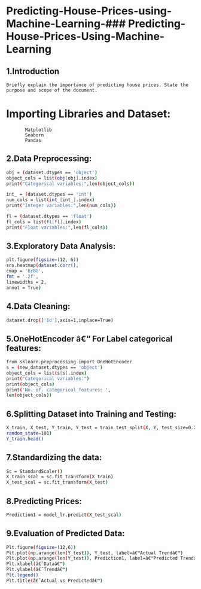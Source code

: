 # Predicting-House-Prices-using-Machine-Learning-###           Predicting-House-Prices-Using-Machine-Learning
## 1.Introduction
    Briefly explain the importance of predicting house prices. State the purpose and scope of the document.
  # Importing Libraries and Dataset:
           Matplotlib 
           Seaborn
           Pandas
## 2.Data Preprocessing:
```bash
obj = (dataset.dtypes == 'object')
object_cols = list(obj[obj].index)
print("Categorical variables:",len(object_cols))

int_ = (dataset.dtypes == 'int')
num_cols = list(int_[int_].index)
print("Integer variables:",len(num_cols))

fl = (dataset.dtypes == 'float')
fl_cols = list(fl[fl].index)
print("Float variables:",len(fl_cols))
```
## 3.Exploratory Data Analysis:
```bash
plt.figure(figsize=(12, 6))
sns.heatmap(dataset.corr(),
cmap = 'BrBG',
fmt = '.2f',
linewidths = 2,
annot = True)
```
## 4.Data Cleaning:
```bash
dataset.drop(['Id'],axis=1,inplace=True)
```
## 5.OneHotEncoder â€“ For Label categorical features:
```bash
from sklearn.preprocessing import OneHotEncoder
s = (new_dataset.dtypes == 'object')
object_cols = list(s[s].index)
print("Categorical variables:")
print(object_cols)
print('No. of. categorical features: ', 
len(object_cols))
```
## 6.Splitting Dataset into Training and Testing:
 ```bash
 X_train, X_test, Y_train, Y_test = train_test_split(X, Y, test_size=0.2, 
 random_state=101)
 Y_train.head()
```
## 7.Standardizing the data:
```bash
Sc = StandardScaler()
X_train_scal = sc.fit_transform(X_train)
X_test_scal = sc.fit_transform(X_test)
```
## 8.Predicting Prices:
```bash
Prediction1 = model_lr.predict(X_test_scal)
```
## 9.Evaluation of Predicted Data:
```bash
Plt.figure(figsize=(12,6))
Plt.plot(np.arange(len(Y_test)), Y_test, label=â€™Actual Trendâ€™)
Plt.plot(np.arange(len(Y_test)), Prediction1, label=â€™Predicted Trendâ€™)
Plt.xlabel(â€˜Dataâ€™)
Plt.ylabel(â€˜Trendâ€™)
Plt.legend()
Plt.title(â€˜Actual vs Predictedâ€™)
```
